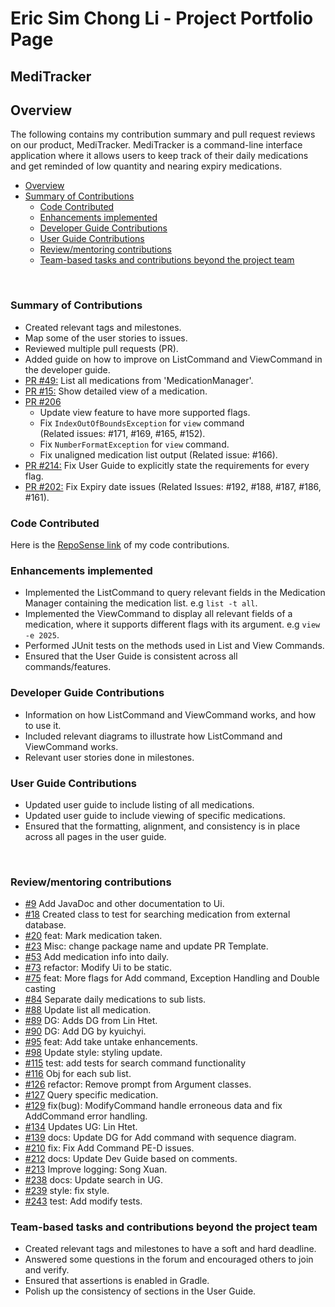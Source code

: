 # Eric Sim Chong Li - Project Portfolio Page

## MediTracker

## Overview
The following contains my contribution summary and pull request reviews on our product, MediTracker.
MediTracker is a command-line interface application where it allows users to keep track of their 
daily medications and get reminded of low quantity and nearing expiry medications.<br>

<!-- TOC -->
* [Overview](#overview)
* [Summary of Contributions](#summary-of-contributions)
  * [Code Contributed](#code-contributed)
  * [Enhancements implemented](#enhancements-implemented)
  * [Developer Guide Contributions](#developer-guide-contributions)
  * [User Guide Contributions](#user-guide-contributions)
  * [Review/mentoring contributions](#reviewmentoring-contributions)
  * [Team-based tasks and contributions beyond the project team](#team-based-tasks-and-contributions-beyond-the-project-team)
<!-- TOC -->

<br>

<div style="page-break-after: always;"></div>

### Summary of Contributions
- Created relevant tags and milestones.
- Map some of the user stories to issues.
- Reviewed multiple pull requests (PR).
- Added guide on how to improve on ListCommand and ViewCommand in the developer guide.
- [PR #49:](https://github.com/AY2324S2-CS2113T-T09-1/tp/pull/49) List all medications from 'MedicationManager'.
- [PR #15:](https://github.com/AY2324S2-CS2113T-T09-1/tp/pull/127) Show detailed view of a medication.
- [PR #206](https://github.com/AY2324S2-CS2113T-T09-1/tp/pull/206) 
  - Update view feature to have more supported flags. 
  - Fix `IndexOutOfBoundsException` for `view` command <br>
  (Related issues: #171, #169, #165, #152). 
  - Fix `NumberFormatException` for `view` command.
  - Fix unaligned medication list output (Related issue: #166).
- [PR #214:](https://github.com/AY2324S2-CS2113T-T09-1/tp/pull/214)
Fix User Guide to explicitly state the requirements for every flag.
- [PR #202:](https://github.com/AY2324S2-CS2113T-T09-1/tp/pull/220)
Fix Expiry date issues (Related Issues: #192, #188, #187, #186, #161).<br>

### Code Contributed
Here is the [RepoSense link](https://nus-cs2113-ay2324s2.github.io/tp-dashboard/?search=e0958902&breakdown=true) 
of my code contributions.<br>

### Enhancements implemented
- Implemented the ListCommand to query relevant fields in the Medication Manager 
containing the medication list. e.g `list -t all`.
- Implemented the ViewCommand to display all relevant fields of a medication, 
where it supports different flags with its argument. e.g `view -e 2025`.
- Performed JUnit tests on the methods used in List and View Commands.
- Ensured that the User Guide is consistent across all commands/features.<br>

### Developer Guide Contributions
- Information on how ListCommand and ViewCommand works, and how to use it.
- Included relevant diagrams to illustrate how ListCommand and ViewCommand works.
- Relevant user stories done in milestones.<br>

### User Guide Contributions
- Updated user guide to include listing of all medications.
- Updated user guide to include viewing of specific medications.
- Ensured that the formatting, alignment, and consistency is in place across all pages in the user guide.

<br>

<div style="page-break-after: always;"></div>

### Review/mentoring contributions
- [#9](https://github.com/AY2324S2-CS2113T-T09-1/tp/pull/17) Add JavaDoc and other documentation to Ui.
- [#18](https://github.com/AY2324S2-CS2113T-T09-1/tp/pull/18) Created class to test for searching medication from external database.
- [#20](https://github.com/AY2324S2-CS2113T-T09-1/tp/pull/20) feat: Mark medication taken.
- [#23](https://github.com/AY2324S2-CS2113T-T09-1/tp/pull/23) Misc: change package name and update PR Template.
- [#53](https://github.com/AY2324S2-CS2113T-T09-1/tp/pull/53) Add medication info into daily.
- [#73](https://github.com/AY2324S2-CS2113T-T09-1/tp/pull/73) refactor: Modify Ui to be static.
- [#75](https://github.com/AY2324S2-CS2113T-T09-1/tp/pull/75) feat: More flags for Add command, Exception Handling and Double casting
- [#84](https://github.com/AY2324S2-CS2113T-T09-1/tp/pull/84) Separate daily medications to sub lists.
- [#88](https://github.com/AY2324S2-CS2113T-T09-1/tp/pull/88) Update list all medication.
- [#89](https://github.com/AY2324S2-CS2113T-T09-1/tp/pull/89) DG: Adds DG from Lin Htet.
- [#90](https://github.com/AY2324S2-CS2113T-T09-1/tp/pull/90) DG: Add DG by kyuichyi.
- [#95](https://github.com/AY2324S2-CS2113T-T09-1/tp/pull/95) feat: Add take untake enhancements.
- [#98](https://github.com/AY2324S2-CS2113T-T09-1/tp/pull/98) Update style: styling update.
- [#115](https://github.com/AY2324S2-CS2113T-T09-1/tp/pull/115) test: add tests for search command functionality
- [#116](https://github.com/AY2324S2-CS2113T-T09-1/tp/pull/116) Obj for each sub list.
- [#126](https://github.com/AY2324S2-CS2113T-T09-1/tp/pull/126) refactor: Remove prompt from Argument classes.
- [#127](https://github.com/AY2324S2-CS2113T-T09-1/tp/pull/127) Query specific medication.
- [#129](https://github.com/AY2324S2-CS2113T-T09-1/tp/pull/129) fix(bug): ModifyCommand handle erroneous data and fix AddCommand error handling.
- [#134](https://github.com/AY2324S2-CS2113T-T09-1/tp/pull/134) Updates UG: Lin Htet.
- [#139](https://github.com/AY2324S2-CS2113T-T09-1/tp/pull/139) docs: Update DG for Add command with sequence diagram.
- [#210](https://github.com/AY2324S2-CS2113T-T09-1/tp/pull/210) fix: Fix Add Command PE-D issues.
- [#212](https://github.com/AY2324S2-CS2113T-T09-1/tp/pull/212) docs: Update Dev Guide based on comments.
- [#213](https://github.com/AY2324S2-CS2113T-T09-1/tp/pull/213) Improve logging: Song Xuan.
- [#238](https://github.com/AY2324S2-CS2113T-T09-1/tp/pull/238) docs: Update search in UG.
- [#239](https://github.com/AY2324S2-CS2113T-T09-1/tp/pull/239) style: fix style.
- [#243](https://github.com/AY2324S2-CS2113T-T09-1/tp/pull/243) test: Add modify tests.

### Team-based tasks and contributions beyond the project team
- Created relevant tags and milestones to have a soft and hard deadline.
- Answered some questions in the forum and encouraged others to join and verify.
- Ensured that assertions is enabled in Gradle.
- Polish up the consistency of sections in the User Guide.<br>